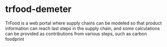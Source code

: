 # trfood-demeter
TrFood is a web portal where supply chains can be modeled so that product information can reach last steps in the supply chain, and some calculations can be provided as contributions from various steps, such as carbon foodprint

